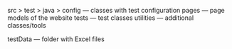 src > 
    test > 
        java >
            config — classes with test configuration
            pages — page models of the website
            tests — test classes
            utilities — additional classes/tools
			
testData — folder with Excel files
